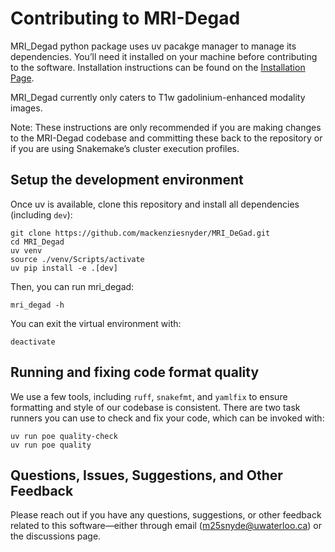 # Contributing to MRI-Degad

MRI_Degad python package uses uv pacakge manager to manage its dependencies. You’ll need it installed on your machine before contributing to the software. Installation instructions can be found on the 
[Installation Page](../getting_started/installation).

MRI_Degad currently only caters to T1w gadolinium-enhanced modality images.

Note: These instructions are only recommended if you are making changes to the MRI-Degad codebase and committing these back to the repository or if you are using Snakemake’s cluster execution profiles.

## Setup the development environment

Once uv is available, clone this repository and install all dependencies (including `dev`):

```
git clone https://github.com/mackenziesnyder/MRI_DeGad.git
cd MRI_Degad 
uv venv
source ./venv/Scripts/activate
uv pip install -e .[dev]
```

Then, you can run mri_degad:

```
mri_degad -h
```

You can exit the virtual environment with:

```
deactivate
```

## Running and fixing code format quality

We use a few tools, including `ruff`, `snakefmt`, and `yamlfix` to ensure 
formatting and style of our codebase is consistent. There are two task runners 
you can use to check and fix your code, which can be invoked with:

```
uv run poe quality-check
uv run poe quality
```

## Questions, Issues, Suggestions, and Other Feedback
Please reach out if you have any questions, suggestions, or other feedback related to this software—either through email (m25snyde@uwaterloo.ca) or the discussions page.